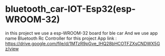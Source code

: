 # bluetooth_car-IOT-Esp32(esp-WROOM-32)

in this project we use a esp-WROOM-32 board for ble car
And we use app name Bluetooth Rc Controller for this project
App link : https://drive.google.com/file/d/1MTzR9pGve_IHQ28bHCOTFZXsCNDWX5Gz/view
